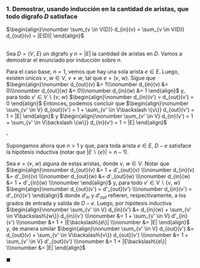 ### 1. Demostrar, usando inducción en la cantidad de aristas, que todo digrafo $D$ satisface
$\begin{align}\nonumber
    \sum_{v \in V(D)} d_{in}(v) = \sum_{v \in V(D)} d_{out}(v) = |E(D)|
\end{align}$

\
Sea $D = (V,\ E)$ un digrafo y $n = |E|$ la cantidad de aristas en $D$. Vamos a demostrar el enunciado por inducción sobre $n$. 

Para el caso base, $n=1$, vemos que hay una sola arista $e \in E$. Luego, existen únicos $v,\ w \in V$, $v \neq w$, tal que $e = (v,\ w)$. Sigue que 
$\begin{align}\nonumber
    d_{out}(v) &= 1\\\nonumber
    d_{in}(v) &= 0\\\nonumber
    d_{out}(w) &= 0\\\nonumber
    d_{in}(w) &= 1
\end{align}$
y, para todo $v' \in V\backslash \{v,\ w\}$
$\begin{align}\nonumber
    d_{in}(v') = d_{out}(v') = 0
\end{align}$
Entonces, podemos concluir que
$\begin{align}\nonumber
    \sum_{v' \in V} d_{out}(v') = 1 + \sum_{v' \in V\backslash \{v\}} d_{out}(v') = 1 = |E|
\end{align}$
y
$\begin{align}\nonumber
    \sum_{v' \in V} d_{in}(v') = 1 + \sum_{v' \in V\backslash \{w\}} d_{in}(v') = 1 = |E|
\end{align}$

$\square$

Supongamos ahora que $n > 1$ y que, para toda arista $e \in E$, $D - e$ satisface la hipótesis inductiva (notar que $|E\backslash\{e\}| = n - 1$). 

Sea $e = (v,\ w)$ alguna de estas aristas, donde $v,\ w \in V$. Notar que
$\begin{align}\nonumber
    d_{out}(v) &= 1 + d'_{out}(v) \\\nonumber
    d_{in}(v) &= d'_{in}(v) \\\nonumber
    d_{out}(w) &= d'_{out}(w) \\\nonumber
    d_{in}(w) &= 1 + d'_{in}(w) \\\nonumber
\end{align}$
y, para todo $v' \in V\backslash \{v,\ w\}$
$\begin{align}\nonumber
    d_{out}(v') = d'_{out}(v') \\\nonumber
    d_{in}(v') = d'_{in}(v')
\end{align}$
donde $d'_{in}$ y $d'_{out}$ refieren, respectivamente, a los grados de entrada y salida de $D - e$. 
Luego, por hipótesis inductiva
$\begin{align}\nonumber
    \sum_{v' \in V} d_{in}(v') 
        &= d_{in}(w) + \sum_{v' \in V\backslash\{w\}} d_{in}(v') \\\nonumber
        &= 1 + \sum_{v' \in V} d'_{in}(v') \\\nonumber
        &= 1 + |E\backslash\{e\}| \\\nonumber
        &= |E|
\end{align}$
y, de manera similar
$\begin{align}\nonumber
    \sum_{v' \in V} d_{out}(v') 
        &= d_{out}(v) + \sum_{v' \in V\backslash\{v\}} d_{out}(v') \\\nonumber
        &= 1 + \sum_{v' \in V} d'_{out}(v') \\\nonumber
        &= 1 + |E\backslash\{e\}| \\\nonumber
        &= |E|
\end{align}$

$\blacksquare$
